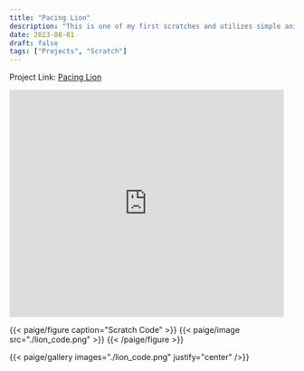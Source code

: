 ```yaml
---
title: "Pacing Lion"
description: "This is one of my first scratches and utilizes simple animation."
date: 2023-08-01
draft: false
tags: ["Projects", "Scratch"]
---
```

Project Link: [Pacing Lion](https://scratch.mit.edu/projects/872344359)
<p><iframe src="https://scratch.mit.edu/projects/872344359/embed" allowtransparency="true" width="485" height="402" frameborder="0" scrolling="no" allowfullscreen></iframe></p>

{{< paige/figure caption="Scratch Code" >}}
{{< paige/image src="./lion_code.png" >}}
{{< /paige/figure >}}

{{< paige/gallery images="./lion_code.png" justify="center" />}}
